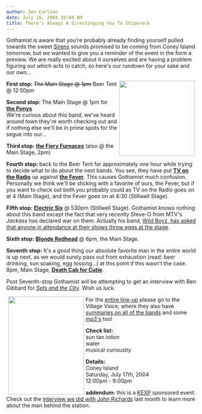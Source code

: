 ```yaml
---
author: Jen Carlson
date: July 16, 2004 10:04 AM
title: There's Always A SirenSinging You To Shipwreck
---
```


<p>Gothamist is aware that you&apos;re probably already finding yourself pulled towards the sweet <a href="https://web.archive.org/web/20120203014318/http://www.villagevoice.com/siren/" target="_Blank">Sirens</a> sounds promised to be coming from Coney Island tomorrow, but we wanted to give you a reminder of the event in the form a preview. We are really excited about it ourselves and are having a problem figuring out which acts to catch, so here&apos;s our rundown for your sake and our own...</p>

<p><a href="https://web.archive.org/web/20120203014318/http://www.gothamist.com/arts/images/2004_07_artsmap1.php" onclick="window.open(&apos;https://web.archive.org/web/20120203014318/http://www.gothamist.com/arts/images/2004_07_artsmap1.php&apos;,&apos;popup&apos;,&apos;width=490,height=488,scrollbars=no,resizable=no,toolbar=no,directories=no,location=no,menubar=no,status=no,left=0,top=0&apos;); return false"><img src="https://web.archive.org/web/20120203014318im_/http://www.gothamist.com/arts/images/2004_07_artsmap-thumb.jpg" width="200" height="199" border="0" p="" align="right" hspace="5"></a><b>First stop:</b> <strike>The Main Stage @ 1pm</strike> Beer Tent @ 12:50pm</p>

<p><b>Second stop:</b> The Main Stage @ 1pm for <a href="https://web.archive.org/web/20120203014318/http://www.theponys.com/" target="_Blank"><b>the Ponys</b></a><br>
We&apos;re curious about this band, we&apos;ve heard around town they&apos;re worth checking out and if nothing else we&apos;ll be in prime spots for the segue into our...</p>

<p><b>Third stop:</b> <a href="https://web.archive.org/web/20120203014318/http://www.thefieryfurnaces.com/" target="_Blank"><b>the Fiery Furnaces</b></a> (also @ the Main Stage, 2pm)</p>

<p><b>Fourth stop:</b> back to the Beer Tent for approximately one hour while trying to decide what to do about the next bands. You see, they have put <a href="https://web.archive.org/web/20120203014318/http://www.tvontheradio.com/" target="_Blank"><b>TV on the Radio</b></a> up against <a href="https://web.archive.org/web/20120203014318/http://www.thefeveronline.com/" target="_Blank"><b>the Fever</b></a>. This causes Gothamist much confusion. Personally we think we&apos;ll be sticking with a favorite of ours, the Fever, but if you want to check out both you probably could as TV on the Radio goes on at 4 (Main Stage), and the Fever goes on at 4:30 (Stillwell Stage)</p>

<p><b>Fifth stop:</b> <a href="https://web.archive.org/web/20120203014318/http://www.electricsix.com/" target="_Blank"><b>Electric Six</b></a> @ 530pm (Stillwell Stage). Gothamist knows nothing about this band except the fact that very recently Steve-O from MTV&apos;s <i>Jackass</i> has declared war on them. Actually his band, <a href="https://web.archive.org/web/20120203014318/http://www.steveovideo.com/fanclub/jerks.asp" target="_Blank">Wild Boyz, has asked that anyone in attendance at their shows throw eggs at the stage</a>. </p>

<p><b>Sixth stop:</b> <a href="https://web.archive.org/web/20120203014318/http://www.blonde-redhead.com/" target="_Blank"><b>Blonde Redhead</b></a> @ 6pm, the Main Stage. </p>

<p><b>Seventh stop:</b> It&apos;s a good thing our absolute favorite man in the entire world is up next, as we would surely pass out from exhaustion (read: beer drinking, sun soaking, egg tossing...) at this point if this wasn&apos;t the case. 8pm, Main Stage, <a href="https://web.archive.org/web/20120203014318/http://www.deathcabforcutie.com/" target="_Blank"><b>Death Cab for Cutie</b></a>.</p>

<p>Post Seventh-stop Gothamist will be attempting to get an interview with Ben Gibbard for <a href="https://web.archive.org/web/20120203014318/http://www.gothamist.com/arts/archives/2004/07/13/madison_strays_in.php" target="_Blank"><i>Sets and the City</i></a>. Wish us luck. </p>

<p><a href="https://web.archive.org/web/20120203014318/http://www.gothamist.com/arts/images/2004_07_artssirenposter.php" onclick="window.open(&apos;https://web.archive.org/web/20120203014318/http://www.gothamist.com/arts/images/2004_07_artssirenposter.php&apos;,&apos;popup&apos;,&apos;width=490,height=637,scrollbars=no,resizable=no,toolbar=no,directories=no,location=no,menubar=no,status=no,left=0,top=0&apos;); return false"><img src="https://web.archive.org/web/20120203014318im_/http://www.gothamist.com/arts/images/2004_07_artssirenposter-thumb.jpg" width="200" height="260" border="0" p="" align="left" hspace="5"></a>For the <a href="https://web.archive.org/web/20120203014318/http://www.villagevoice.com/siren/2004/schedule.html" target="_Blank">entire line-up</a> please go to the Village Voice, where they also have <a href="https://web.archive.org/web/20120203014318/http://www.villagevoice.com/siren/2004/bands/deathcabforcutie.html" target="_Blank">summaries on all of the bands</a> and some <a href="https://web.archive.org/web/20120203014318/http://www.villagevoice.com/issues/0428/kim.php" target="_Blank">mp3&apos;s</a> too!</p>

<p><b>Check list:</b><br>
sun tan lotion<br>
water<br>
musical curiousity</p>

<p><b>Details:</b><br>
Coney Island<br>
Saturday, July 17th, 2004<br>
12:00pm - 9:00pm</p>

<p><b>addendum:</b> this is a <a href="https://web.archive.org/web/20120203014318/http://www.kexp.org/" target="_Blank">KEXP</a> sponsored event. Check out the <a href="https://web.archive.org/web/20120203014318/http://www.gothamist.com/arts/archives/2004/06/16/johnin_the_morning.php" target="_Blank">interview we did with John Richards</a> last month to learn more about the man behind the station.</p>